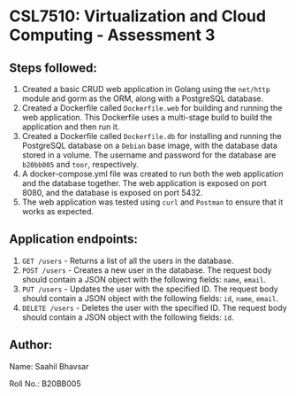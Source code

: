 # CSL7510: Virtualization and Cloud Computing - Assessment 3

## Steps followed:
1. Created a basic CRUD web application in Golang using the `net/http` module and gorm as the ORM, along with a PostgreSQL database.
2. Created a Dockerfile called `Dockerfile.web` for building and running the web application. This Dockerfile uses a multi-stage build to build the application and then run it.
3. Created a Dockerfile called `Dockerfile.db` for installing and running the PostgreSQL database on a `Debian` base image, with the database data stored in a volume. The username and password for the database are `b20bb005` and `toor`, respectively.
4. A docker-compose.yml file was created to run both the web application and the database together. The web application is exposed on port 8080, and the database is exposed on port 5432.
5. The web application was tested using `curl` and `Postman` to ensure that it works as expected.

## Application endpoints:
1. `GET /users` - Returns a list of all the users in the database.
2. `POST /users` - Creates a new user in the database. The request body should contain a JSON object with the following fields: `name`, `email`.
3. `PUT /users` - Updates the user with the specified ID. The request body should contain a JSON object with the following fields: `id`, `name`, `email`.
4. `DELETE /users` - Deletes the user with the specified ID. The request body should contain a JSON object with the following fields: `id`.

## Author:
Name: Saahil Bhavsar
   
Roll No.: B20BB005
